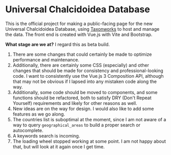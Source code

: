 # Universal Chalcidoidea Database

This is the official project for making a public-facing page for the new Universal Chalcidoidea Database, using [Taxonworks](http://taxonworks.org/) to host and manage the data. The front end is created with Vue.js with Vite and Bootstrap.

**What stage are we at?**
I regard this as beta build. 

1. There are some changes that could certainly be made to optimize performance and maintenance.
2. Additionally, there are certainly some CSS (especially) and other changes that should be made for consistency and professional-looking code. I want to consistently use the Vue.js 3 Composition API, although that may not be obvious if I lapsed into any mistaken code along the way.
3. Additionally, some code should be moved to components, and some functions should be refactored, both to satisfy DRY (Don't Repeat Yourself) requirements and likely for other reasons as well.
4. New ideas are on the way for design. I would also like to add some features as we go along.
5. The countries list is suboptimal at the moment, since I am not aware of a way to query `geographical_areas` to build a proper search or autocomplete.
6. A keywords search is incoming.
7. The loading wheel stopped working at some point. I am not happy about that, but will look at it again once I get time.
